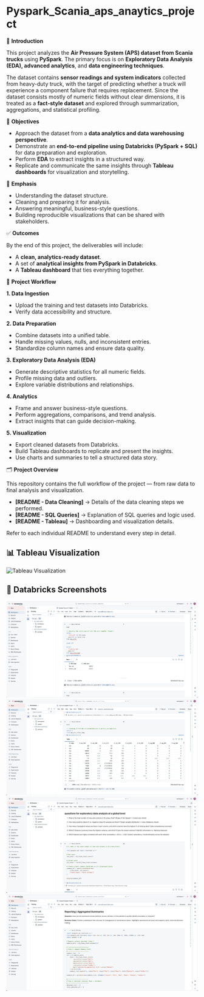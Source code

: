 # Pyspark_Scania_aps_anaytics_project

📌 **Introduction**

This project analyzes the **Air Pressure System (APS) dataset from Scania trucks** using **PySpark**.
The primary focus is on **Exploratory Data Analysis (EDA), advanced analytics**, and **data engineering techniques**.

The dataset contains **sensor readings and system indicators** collected from heavy-duty truck, with the target of predicting whether a truck will experience a component failure that requires replacement. Since the dataset consists mostly of numeric fields without clear dimensions, it is treated as a **fact-style dataset** and explored through summarization, aggregations, and statistical profiling.

🎯 **Objectives**

- Approach the dataset from a **data analytics and data warehousing perspective**.
- Demonstrate an **end-to-end pipeline using Databricks (PySpark + SQL)** for data preparation and exploration.
- Perform **EDA** to extract insights in a structured way.
- Replicate and communicate the same insights through **Tableau dashboards** for visualization and storytelling.

🔑 **Emphasis**

- Understanding the dataset structure.
- Cleaning and preparing it for analysis.
- Answering meaningful, business-style questions.
- Building reproducible visualizations that can be shared with stakeholders.

✅ **Outcomes**

By the end of this project, the deliverables will include:
  - A **clean, analytics-ready dataset**.
  - A set of **analytical insights from PySpark in Databricks**.
  - A **Tableau dashboard** that ties everything together.

🔄 **Project Workflow** 

**1. Data Ingestion** 
- Upload the training and test datasets into Databricks.
- Verify data accessibility and structure.

**2. Data Preparation**
- Combine datasets into a unified table.
- Handle missing values, nulls, and inconsistent entries.
- Standardize column names and ensure data quality.

**3. Exploratory Data Analysis (EDA)**
- Generate descriptive statistics for all numeric fields.
- Profile missing data and outliers.
- Explore variable distributions and relationships.

**4. Analytics**
- Frame and answer business-style questions.
- Perform aggregations, comparisons, and trend analysis.
- Extract insights that can guide decision-making.

**5. Visualization** 
- Export cleaned datasets from Databricks.
- Build Tableau dashboards to replicate and present the insights.
- Use charts and summaries to tell a structured data story.

🗂️ **Project Overview** 

This repository contains the full workflow of the project — from raw data to final analysis and visualization.

- **[README - Data Cleaning]** → Details of the data cleaning steps we performed.  
- **[README - SQL Queries]** → Explanation of SQL queries and logic used.  
- **[README - Tableau]** → Dashboarding and visualization details.  

Refer to each individual README to understand every step in detail.


## 📊 Tableau Visualization
![Tableau Visualization](images/tableau_viz.png)

## 🧪 Databricks Screenshots
![Databricks Screenshot 1](Images/Databricks_1.png)
![Databricks Screenshot 2](Images/databricks_2.png)
![Databricks Screenshot 3](Images/databricks_3.png)
![Databricks Screenshot 3](Images/databricks_4.png)

